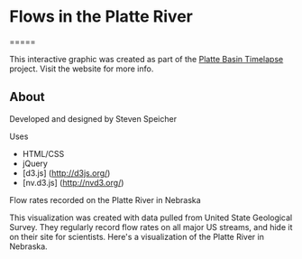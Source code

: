 # Flows in the Platte River
=====

This interactive graphic was created as part of the [Platte Basin Timelapse](http://www.plattebasintimelapse.com) project. Visit the website for more info.

## About

Developed and designed by Steven Speicher

Uses

* HTML/CSS
* jQuery
* [d3.js] (http://d3js.org/)
* [nv.d3.js] (http://nvd3.org/)

Flow rates recorded on the Platte River in Nebraska

This visualization was created with data pulled from United State Geological Survey. 
They regularly record flow rates on all major US streams, and hide it on their site for scientists.
Here's a visualization of the Platte River in Nebraska.
